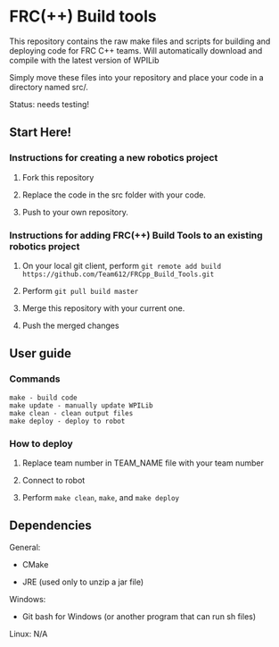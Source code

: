 # FRC(++) Build tools

This repository contains the raw make files and scripts for building and deploying code for FRC C++ teams. Will automatically download and compile with the latest version of WPILib

Simply move these files into your repository and place your code in a directory named src/.

Status: needs testing!

## Start Here!

### Instructions for creating a new robotics project

1. Fork this repository

2. Replace the code in the src folder with your code.

3. Push to your own repository.

### Instructions for adding FRC(++) Build Tools to an existing robotics project

1. On your local git client, perform `git remote add build https://github.com/Team612/FRCpp_Build_Tools.git`

2. Perform `git pull build master`

3. Merge this repository with your current one.

4. Push the merged changes

## User guide

### Commands

    make - build code
    make update - manually update WPILib
    make clean - clean output files
    make deploy - deploy to robot
    
### How to deploy

1. Replace team number in TEAM_NAME file with your team number

2. Connect to robot

3. Perform `make clean`, `make`, and `make deploy`

## Dependencies

General:

  * CMake
  
  * JRE (used only to unzip a jar file) 

Windows:
  
  * Git bash for Windows (or another program that can run sh files) 
  
Linux: 
  N/A
